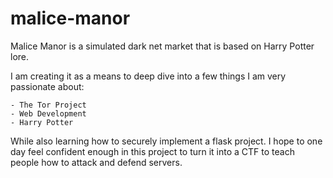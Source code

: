 # malice-manor

Malice Manor is a simulated dark net market that is based on Harry Potter lore. 

I am creating it as a means to deep dive into a few things I am very passionate about:

    - The Tor Project
    - Web Development
    - Harry Potter

While also learning how to securely implement a flask project. I hope to one day 
feel confident enough in this project to turn it into a CTF to teach people how to 
attack and defend servers.
